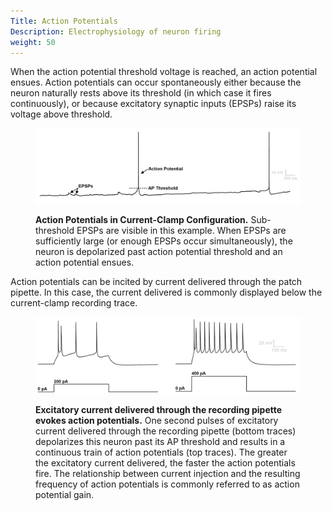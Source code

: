 ```yaml
---
Title: Action Potentials
Description: Electrophysiology of neuron firing
weight: 50
---
```


When the action potential threshold voltage is reached, an action potential ensues. Action potentials can occur spontaneously either because the neuron naturally rests above its threshold (in which case it fires continuously), or because excitatory synaptic inputs (EPSPs) raise its voltage above threshold.

<figure class="figure">
  <img src="spontaneous-action-potential.png" class="figure-img img-fluid rounded">
  <figcaption class="figure-caption">

**Action Potentials in Current-Clamp Configuration.** Sub-threshold EPSPs are visible in this example. When EPSPs are sufficiently large (or enough EPSPs occur simultaneously), the neuron is depolarized past action potential threshold and an action potential ensues.

  </figcaption>
</figure>

Action potentials can be incited by current delivered through the patch pipette. In this case, the current delivered is commonly displayed below the current-clamp recording trace.

<figure class="figure">
  <img src="step-aps.png" class="figure-img img-fluid rounded">
  <figcaption class="figure-caption">

**Excitatory current delivered through the recording pipette evokes action potentials.** One second pulses of excitatory current delivered through the recording pipette (bottom traces) depolarizes this neuron past its AP threshold and results in a continuous train of action potentials (top traces). The greater the excitatory current delivered, the faster the action potentials fire. The relationship between current injection and the resulting frequency of action potentials is commonly referred to as action potential gain.

  </figcaption>
</figure>
